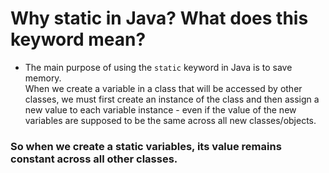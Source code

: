 # Why static in Java? What does this keyword mean?

- The main purpose of using the `static` keyword in Java is to save memory.  
   When we create a variable in a class that will be accessed by other classes, we must first create an instance of the class and then assign a new value to each variable instance - even if the value of the new variables are supposed to be the same across all new classes/objects.

### So when we create a static variables, its value remains constant across all other classes.
